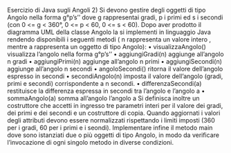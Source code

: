 Esercizio di Java sugli Angoli 2) Si devono gestire degli oggetti di tipo Angolo nella forma g°p’s’’ dove g rappresentai gradi, p i primi ed s i secondi (con 0 <= g < 360°, 0 <= p < 60, 0 <= s < 60). Dopo aver prodotto il diagramma UML della classe Angolo la si implementi in linguaggio Java rendendo disponibili i seguenti metodi ( n rappresenta un valore intero , mentre a rappresenta un oggetto di tipo Angolo): • visualizzaAngolo() visualizza l’angolo nella forma g°p’s’’ • aggiungiGradi(n) aggiunge all’angolo n gradi • aggiungiPrimi(n) aggiunge all’angolo n primi • aggiungiSecondi(n) aggiunge all’angolo n secondi • angoloSecondi() ritorna il valore dell’angolo espresso in secondi • secondiAngolo(n) imposta il valore dell’angolo (gradi, primi e secondi) corrispondente a n secondi. • differenzaSecondi(a) restituisce la differenza espressa in secondi tra l’angolo e l’angolo a • sommaAngolo(a) somma all’angolo l’angolo a Si definisca inoltre un costruttore che accetti in ingresso tre parametri interi per il valore dei gradi, dei primi e dei secondi e un costruttore di copia. Quando aggiornati i valori degli attributi devono essere normalizzati rispettando i limiti imposti (360 per i gradi, 60 per i primi e i seondi). Implementare infine il metodo main dove sono istanziati due o più oggetti di tipo Angolo, in modo da verificare l’invocazione di ogni singolo metodo in diverse condizioni.
